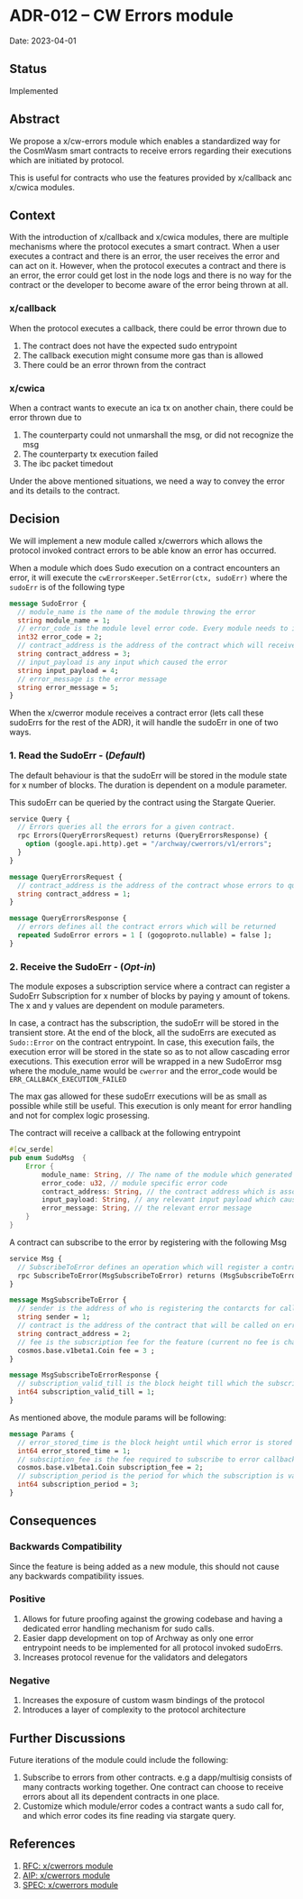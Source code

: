 # ADR-012 – CW Errors module

Date: 2023-04-01

## Status

Implemented

## Abstract

We propose a x/cw-errors module which enables a standardized way for the CosmWasm smart contracts to receive errors regarding their executions which are initiated by protocol.

This is useful for contracts who use the features provided by x/callback anc x/cwica modules.

## Context

With the introduction of x/callback and x/cwica modules, there are multiple mechanisms where the protocol executes a smart contract. When a user executes a contract and there is an error, the user receives the error and can act on it. However, when the protocol executes a contract and there is an error, the error could get lost in the node logs and there is no way for the contract or the developer to become aware of the error being thrown at all.

### x/callback

When the protocol executes a callback, there could be error thrown due to
1. The contract does not have the expected sudo entrypoint
2. The callback execution might consume more gas than is allowed
3. There could be an error thrown from the contract

### x/cwica

When a contract wants to execute an ica tx on another chain, there could be error thrown due to 
1. The counterparty could not unmarshall the msg, or did not recognize the msg
2. The counterparty tx execution failed
3. The ibc packet timedout

Under the above mentioned situations, we need a way to convey the error and its details to the contract. 

## Decision

We will implement a new module called x/cwerrors which allows the protocol invoked contract errors to be able know an error has occurred.

When a module which does Sudo execution on a contract encounters an error, it will execute the `cwErrorsKeeper.SetError(ctx, sudoErr)` where the `sudoErr` is of the following type

```protobuf
message SudoError {
  // module_name is the name of the module throwing the error
  string module_name = 1;
  // error_code is the module level error code. Every module needs to implement an error id for unique errors they want to throw
  int32 error_code = 2;
  // contract_address is the address of the contract which will receive the error callback
  string contract_address = 3;
  // input_payload is any input which caused the error
  string input_payload = 4;
  // error_message is the error message
  string error_message = 5;
}
```
When the x/cwerror module receives a contract error (lets call these sudoErrs for the rest of the ADR), it will handle the sudoErr in one of two ways.

### 1. Read the SudoErr - (*Default*)

The default behaviour is that the sudoErr will be stored in the module state for x number of blocks. The duration is dependent on a module parameter.

This sudoErr can be queried by the contract using the Stargate Querier.
```protobuf
service Query {
  // Errors queries all the errors for a given contract.
  rpc Errors(QueryErrorsRequest) returns (QueryErrorsResponse) {
    option (google.api.http).get = "/archway/cwerrors/v1/errors";
  }
}

message QueryErrorsRequest {
  // contract_address is the address of the contract whose errors to query for
  string contract_address = 1;
}

message QueryErrorsResponse {
  // errors defines all the contract errors which will be returned
  repeated SudoError errors = 1 [ (gogoproto.nullable) = false ];
}
```

### 2. Receive the SudoErr - (*Opt-in*)

The module exposes a subscription service where a contract can register a SudoErr Subscription for x number of blocks by paying y amount of tokens. The x and y values are dependent on module parameters. 


In case, a contract has the subscription, the sudoErr will be stored in the transient store. At the end of the block, all the sudoErrs are executed as `Sudo::Error` on the contract entrypoint. In case, this execution fails, the execution error will be stored in the state so as to not allow cascading error executions. This execution error will be wrapped in a new SudoError msg where the module_name would be `cwerror` and the error_code would be `ERR_CALLBACK_EXECUTION_FAILED` 

The max gas allowed for these sudoErr executions will be as small as possible while still be useful.  This execution is only meant for error handling and not for complex logic prosessing. 

The contract will receive a callback at the following entrypoint

```rust
#[cw_serde]
pub enum SudoMsg  {
    Error {
        module_name: String, // The name of the module which generated the error
        error_code: u32, // module specific error code
        contract_address: String, // the contract address which is associated with the error; the contract receiving the callback
        input_payload: String, // any relevant input payload which caused the error
        error_message: String, // the relevant error message
    }
}
```

A contract can subscribe to the error by registering with the following Msg

```protobuf
service Msg {
  // SubscribeToError defines an operation which will register a contract for a sudo callback on errors
  rpc SubscribeToError(MsgSubscribeToError) returns (MsgSubscribeToErrorResponse);
}

message MsgSubscribeToError {
  // sender is the address of who is registering the contarcts for callback on error
  string sender = 1;
  // contract is the address of the contract that will be called on error
  string contract_address = 2;
  // fee is the subscription fee for the feature (current no fee is charged for this feature)
  cosmos.base.v1beta1.Coin fee = 3 ;
}

message MsgSubscribeToErrorResponse {
  // subscription_valid_till is the block height till which the subscription is valid
  int64 subscription_valid_till = 1;
}
```

As mentioned above, the module params will be following:
```protobuf
message Params {
  // error_stored_time is the block height until which error is stored
  int64 error_stored_time = 1;
  // subsciption_fee is the fee required to subscribe to error callbacks
  cosmos.base.v1beta1.Coin subscription_fee = 2;
  // subscription_period is the period for which the subscription is valid
  int64 subscription_period = 3;
}
```

## Consequences

### Backwards Compatibility

Since the feature is being added as a new module, this should not cause any backwards compatibility issues.

### Positive

1.  Allows for future proofing against the growing codebase and having a dedicated error handling mechanism for sudo calls.
2.  Easier dapp development on top of Archway as only one error entrypoint needs to be implemented for all protocol invoked sudoErrs.
3.  Increases protocol revenue for the validators and delegators

### Negative

1.  Increases the exposure of custom wasm bindings of the protocol
2.  Introduces a layer of complexity to the protocol architecture

## Further Discussions

Future iterations of the module could include the following: 

1. Subscribe to errors from other contracts. e.g a dapp/multisig consists of many contracts working together. One contract can choose to receive errors about all its dependent contracts in one place.
2. Customize which module/error codes a contract wants a sudo call for, and which error codes its fine reading via stargate query.

## References

1. [RFC: x/cwerrors module](https://github.com/orgs/archway-network/discussions/35)
2. [AIP: x/cwerrors module](https://github.com/archway-network/archway/issues/544)
3. [SPEC: x/cwerrors module](../../x/cwerrors/spec/README.md)
